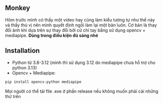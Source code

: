 ## Monkey

Hôm trước mình có thấy một video hay cũng làm kiểu tương tự như thế này và thấy thú vị nên mình quyết định ngồi làm lại một bản luôn. 
Cơ bản là thay đổi ảnh khỉ dựa trên sự thay đổi bởi cử chỉ tay bằng sử dụng opencv + mediapipe.
**Dùng trong điều kiện đủ sáng nhé**

## Installation
- Python từ 3.8-3.12 (mình thì sử dụng 3.12 do mediapipe chưa hỗ trợ cho python 3.13)
- Opencv + Mediapipe:
``` bash
pip install opencv-python mediapipe
```
Mọi người có thể tải file .exe ở phần release nếu không muốn phải cài những thứ trên


